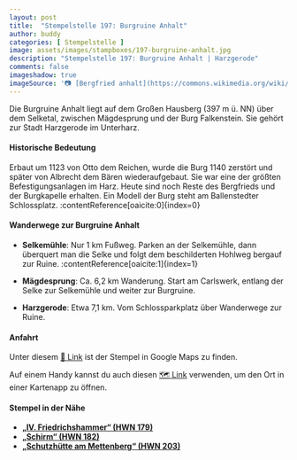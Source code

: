 ```yaml
---
layout: post
title:  "Stempelstelle 197: Burgruine Anhalt"
author: buddy
categories: [ Stempelstelle ]
image: assets/images/stampboxes/197-burgruine-anhalt.jpg
description: "Stempelstelle 197: Burgruine Anhalt | Harzgerode"
comments: false
imageshadow: true
imageSource: '📷 [Bergfried anhalt](https://commons.wikimedia.org/wiki/File:Bergfried_anhalt.jpg) von Torsten Friebe unter Lizenz [CC BY-SA 3.0](http://creativecommons.org/licenses/by-sa/3.0/)'
---
```


Die Burgruine Anhalt liegt auf dem Großen Hausberg (397 m ü. NN) über dem Selketal, zwischen Mägdesprung und der Burg Falkenstein. Sie gehört zur Stadt Harzgerode im Unterharz.

#### Historische Bedeutung

Erbaut um 1123 von Otto dem Reichen, wurde die Burg 1140 zerstört und später von Albrecht dem Bären wiederaufgebaut. Sie war eine der größten Befestigungsanlagen im Harz. Heute sind noch Reste des Bergfrieds und der Burgkapelle erhalten. Ein Modell der Burg steht am Ballenstedter Schlossplatz. :contentReference[oaicite:0]{index=0}

#### Wanderwege zur Burgruine Anhalt

- **Selkemühle**: Nur 1 km Fußweg. Parken an der Selkemühle, dann überquert man die Selke und folgt dem beschilderten Hohlweg bergauf zur Ruine. :contentReference[oaicite:1]{index=1}

- **Mägdesprung**: Ca. 6,2 km Wanderung. Start am Carlswerk, entlang der Selke zur Selkemühle und weiter zur Burgruine.

- **Harzgerode**: Etwa 7,1 km. Vom Schlossparkplatz über Wanderwege zur Ruine.

#### Anfahrt

Unter diesem [📍 Link](https://www.google.com/maps/dir/?api=1&origin=&destination=51.66807%2C%2011.19318) ist der Stempel in Google Maps zu finden.

<div class="android-only">
  Auf einem Handy kannst du auch diesen 
  <a href="geo:51.66807,11.19318">🗺️ Link</a> 
  verwenden, um den Ort in einer Kartenapp zu öffnen.
  <p></p>
</div>

#### Stempel in der Nähe

- [**„IV. Friedrichshammer“ (HWN 179)**](/stempelstelle-179-iv-friedrichshammer)
- [**„Schirm“ (HWN 182)**](/stempelstelle-182-schirm)
- [**„Schutzhütte am Mettenberg“ (HWN 203)**](/stempelstelle-203-schutzhutte-am-mettenberg)
